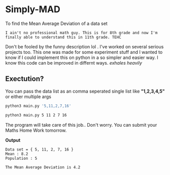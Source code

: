 # Simply-MAD
To find the Mean Average Deviation of a data set

```
I ain't no professional math guy. This is for 8th grade and now I'm finally able to understand this in 11th grade. TEHC
```
Don't be fooled by the funny description lol . I've worked on several serious projects too. This one was made for some experiment stuff and I wanted to know if I could implement this on python in a so simpler and easier way. I know this code can be improved in differnt ways. *exhales heavily*

## Exectution?
You can pass the data list as an comma seperated single list like **"1,2,3,4,5"** or either multiple args
```bash
python3 main.py '5,11,2,7,16'
``` 
```bash
python3 main.py 5 11 2 7 16
```
The program will take care of this job.. Don't worry. You can submit your Maths Home Work tomorrow.

**Output**
```
Data set = { 5, 11, 2, 7, 16 }
Mean : 8.2
Population : 5

The Mean Average Deviation is 4.2
```